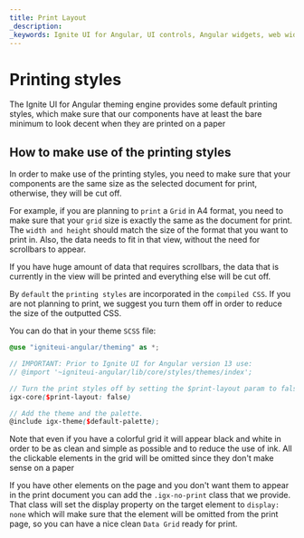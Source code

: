```yaml
---
title: Print Layout
_description: 
_keywords: Ignite UI for Angular, UI controls, Angular widgets, web widgets, UI widgets, Angular, Native Angular Components Suite, Native Angular Controls, Native Angular Components Library, printing styles, @media print 
---
```


# Printing styles
<p class="highlight">The Ignite UI for Angular theming engine provides some default printing styles, which make sure that our components have at least the bare minimum to look decent when they are printed on a paper</p>
<div class="divider--half"></div>

## How to make use of the printing styles

In order to make use of the printing styles, you need to make sure that your components are the same size as the selected document for print, otherwise, they will be cut off. 

For example, if you are planning to `print` a `Grid` in A4 format, you need to make sure that your `grid` size is exactly the same as the document for print. The `width and height` should match the size of the format that you want to print in. Also, the data needs to fit in that view, without the need for scrollbars to appear.

If you have huge amount of data that requires scrollbars, the data that is currently in the view will be printed and everything else will be cut off.

By `default` the `printing styles` are incorporated in the `compiled CSS`.
If you are not planning to print, we suggest you turn them off in order to reduce the size of the outputted CSS.
 
You can do that in your theme `SCSS` file:
```scss
@use "igniteui-angular/theming" as *;

// IMPORTANT: Prior to Ignite UI for Angular version 13 use:
// @import '~igniteui-angular/lib/core/styles/themes/index';

// Turn the print styles off by setting the $print-layout param to false.
igx-core($print-layout: false)

// Add the theme and the palette.
@include igx-theme($default-palette);
```

Note that even if you have a colorful grid it will appear black and white in order to be as clean and simple as possible and to reduce the use of ink. All the clickable elements in the grid will be omitted since they don't make sense on a paper

If you have other elements on the page and you don't want them to appear in the print document you can add the `.igx-no-print` class that we provide. That class will set the display property on the target element to `display: none` which will make sure that the element will be omitted from the print page, so you can have a nice clean `Data Grid` ready for print.
